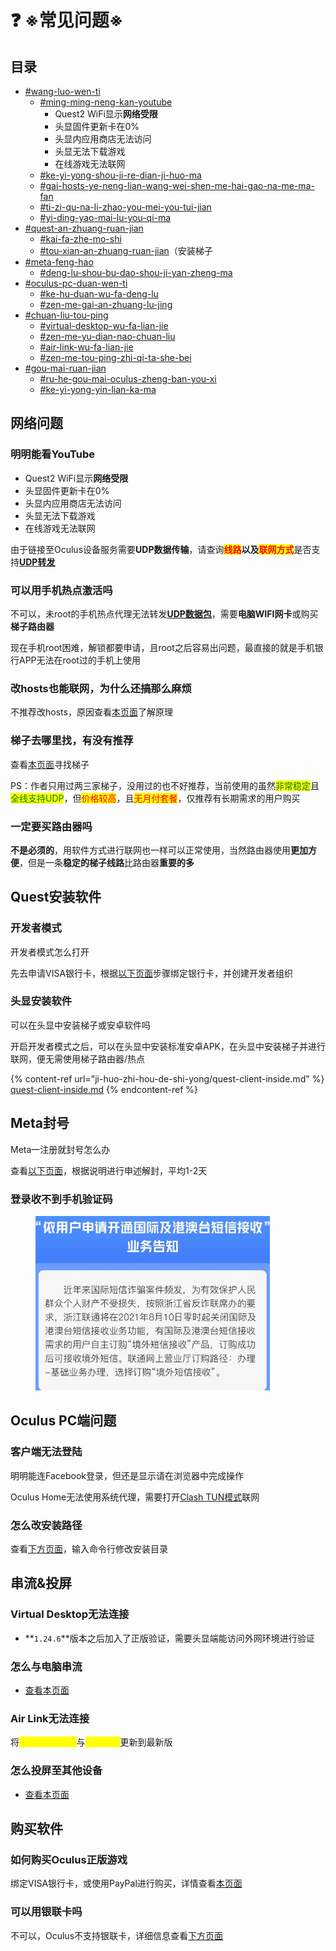 # ❓ ※常见问题※

## 目录

* [#wang-luo-wen-ti](questions.md#wang-luo-wen-ti "mention")
  * [#ming-ming-neng-kan-youtube](questions.md#ming-ming-neng-kan-youtube "mention")
    * Quest2 WiFi显示**网络受限**
    * 头显固件更新卡在0%
    * 头显内应用商店无法访问
    * 头显无法下载游戏
    * 在线游戏无法联网
  * [#ke-yi-yong-shou-ji-re-dian-ji-huo-ma](questions.md#ke-yi-yong-shou-ji-re-dian-ji-huo-ma "mention")
  * [#gai-hosts-ye-neng-lian-wang-wei-shen-me-hai-gao-na-me-ma-fan](questions.md#gai-hosts-ye-neng-lian-wang-wei-shen-me-hai-gao-na-me-ma-fan "mention")
  * [#ti-zi-qu-na-li-zhao-you-mei-you-tui-jian](questions.md#ti-zi-qu-na-li-zhao-you-mei-you-tui-jian "mention")
  * [#yi-ding-yao-mai-lu-you-qi-ma](questions.md#yi-ding-yao-mai-lu-you-qi-ma "mention")
* [#quest-an-zhuang-ruan-jian](questions.md#quest-an-zhuang-ruan-jian "mention")
  * [#kai-fa-zhe-mo-shi](questions.md#kai-fa-zhe-mo-shi "mention")
  * [#tou-xian-an-zhuang-ruan-jian](questions.md#tou-xian-an-zhuang-ruan-jian "mention")（安装梯子
* [#meta-feng-hao](questions.md#meta-feng-hao "mention")
  * [#deng-lu-shou-bu-dao-shou-ji-yan-zheng-ma](questions.md#deng-lu-shou-bu-dao-shou-ji-yan-zheng-ma "mention")
* [#oculus-pc-duan-wen-ti](questions.md#oculus-pc-duan-wen-ti "mention")
  * [#ke-hu-duan-wu-fa-deng-lu](questions.md#ke-hu-duan-wu-fa-deng-lu "mention")
  * [#zen-me-gai-an-zhuang-lu-jing](questions.md#zen-me-gai-an-zhuang-lu-jing "mention")
* [#chuan-liu-tou-ping](questions.md#chuan-liu-tou-ping "mention")
  * [#virtual-desktop-wu-fa-lian-jie](questions.md#virtual-desktop-wu-fa-lian-jie "mention")
  * [#zen-me-yu-dian-nao-chuan-liu](questions.md#zen-me-yu-dian-nao-chuan-liu "mention")
  * [#air-link-wu-fa-lian-jie](questions.md#air-link-wu-fa-lian-jie "mention")
  * [#zen-me-tou-ping-zhi-qi-ta-she-bei](questions.md#zen-me-tou-ping-zhi-qi-ta-she-bei "mention")
* [#gou-mai-ruan-jian](questions.md#gou-mai-ruan-jian "mention")
  * [#ru-he-gou-mai-oculus-zheng-ban-you-xi](questions.md#ru-he-gou-mai-oculus-zheng-ban-you-xi "mention")
  * [#ke-yi-yong-yin-lian-ka-ma](questions.md#ke-yi-yong-yin-lian-ka-ma "mention")

## 网络问题

### 明明能看YouTube

* Quest2 WiFi显示**网络受限**
* 头显固件更新卡在0%
* 头显内应用商店无法访问
* 头显无法下载游戏
* 在线游戏无法联网

由于链接至Oculus设备服务需要**UDP数据传输**，请查询<mark style="color:red;">**线路**</mark>**以及**<mark style="color:red;">**联网方式**</mark>是否支持[**UDP转发**](quest-guide/basic-net.md)

### 可以用手机热点激活吗

不可以，未root的手机热点代理无法转发[**UDP数据包**](quest-guide/basic-net.md)，需要**电脑WIFI网卡**或购买**梯子路由器**

现在手机root困难，解锁都要申请，且root之后容易出问题，最直接的就是手机银行APP无法在root过的手机上使用

### 改hosts也能联网，为什么还搞那么麻烦

不推荐改hosts，原因查看[本页面](ji-huo-zhi-hou-de-shi-yong/oc-client/#yuan-li-jiang-jie)了解原理

### 梯子去哪里找，有没有推荐

查看[本页面](ready/proxy-server.md)寻找梯子

PS：作者只用过两三家梯子，没用过的也不好推荐，当前使用的虽然<mark style="color:green;">非常稳定</mark>且<mark style="color:green;">全线支持UDP</mark>，但<mark style="color:red;">价格较高</mark>，且<mark style="color:red;">无月付套餐</mark>，仅推荐有长期需求的用户购买

### 一定要买路由器吗

**不是必须的**，用软件方式进行联网也一样可以正常使用，当然路由器使用**更加方便**，但是一条**稳定的梯子线路**比路由器**重要的多**

## Quest安装软件

### 开发者模式

开发者模式怎么打开

先去申请VISA银行卡，根据[以下页面](ji-huo-zhi-hou-de-shi-yong/dev-sq.md)步骤绑定银行卡，并创建开发者组织

### 头显安装软件

可以在头显中安装梯子或安卓软件吗

开启开发者模式之后，可以在头显中安装标准安卓APK，在头显中安装梯子并进行联网，便无需使用梯子路由器/热点

{% content-ref url="ji-huo-zhi-hou-de-shi-yong/quest-client-inside.md" %}
[quest-client-inside.md](ji-huo-zhi-hou-de-shi-yong/quest-client-inside.md)
{% endcontent-ref %}

## **Meta封号**

Meta一注册就封号怎么办

查看[以下页面](ready/facebook-account.md#shen-su-liu-cheng)，根据说明进行申述解封，平均1-2天

### 登录收不到手机验证码

<div align="left">

<figure><img src=".gitbook/assets/int_msg_service.png" alt="" width="375"><figcaption></figcaption></figure>

</div>

## Oculus PC端问题

### 客户端无法登陆

明明能连Facebook登录，但还是显示请在浏览器中完成操作

Oculus Home无法使用系统代理，需要打开[Clash TUN模式](quest-guide/udp-hotspot/clash-tun.md)联网

### 怎么改安装路径

查看[下方页面](ji-huo-zhi-hou-de-shi-yong/oc-client/#geng-gai-an-zhuang-lu-jing)，输入命令行修改安装目录

## 串流&投屏

### Virtual Desktop无法连接

* **`1.24.6`**版本之后加入了正版验证，需要头显端能访问外网环境进行验证

### 怎么与电脑串流

* [查看本页面](ji-huo-zhi-hou-de-shi-yong/stream.md#chuan-liu)

### Air Link无法连接

将<mark style="color:yellow;">**Oculus Home**</mark>与<mark style="color:yellow;">**头显系统**</mark>更新到最新版

### 怎么投屏至其他设备

* [查看本页面](ji-huo-zhi-hou-de-shi-yong/stream.md#tou-ping)

## 购买软件

### 如何购买Oculus正版游戏

绑定VISA银行卡，或使用PayPal进行购买，详情查看[本页面](ji-huo-zhi-hou-de-shi-yong/pay.md)

### 可以用银联卡吗

不可以，Oculus不支持银联卡，详细信息查看[下方页面](ji-huo-zhi-hou-de-shi-yong/pay.md)
